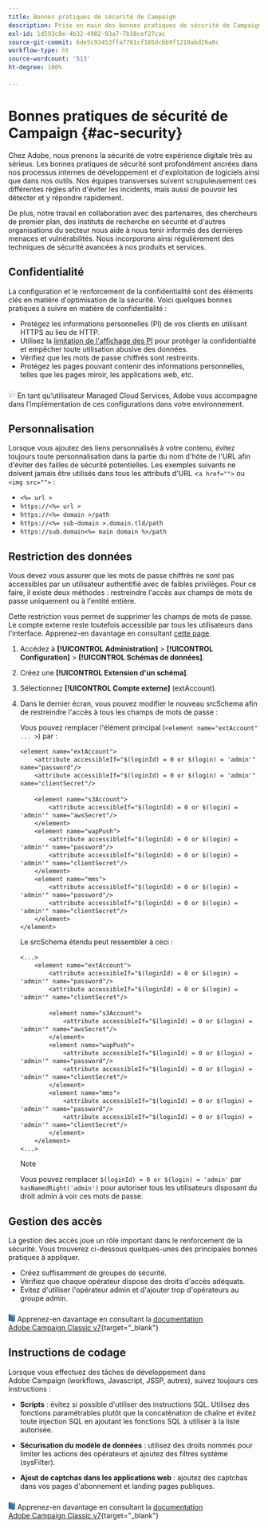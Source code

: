 ```yaml
---
title: Bonnes pratiques de sécurité de Campaign
description: Prise en main des bonnes pratiques de sécurité de Campaign
exl-id: 1d593c8e-4b32-4902-93a7-7b18cef27cac
source-git-commit: 6de5c93453ffa7761cf185dcbb9f1210abd26a0c
workflow-type: ht
source-wordcount: '513'
ht-degree: 100%

---
```


# Bonnes pratiques de sécurité de Campaign {#ac-security}

Chez Adobe, nous prenons la sécurité de votre expérience digitale très au sérieux. Les bonnes pratiques de sécurité sont profondément ancrées dans nos processus internes de développement et d&#39;exploitation de logiciels ainsi que dans nos outils. Nos équipes transverses suivent scrupuleusement ces différentes règles afin d&#39;éviter les incidents, mais aussi de pouvoir les détecter et y répondre rapidement.

De plus, notre travail en collaboration avec des partenaires, des chercheurs de premier plan, des instituts de recherche en sécurité et d&#39;autres organisations du secteur nous aide à nous tenir informés des dernières menaces et vulnérabilités. Nous incorporons ainsi régulièrement des techniques de sécurité avancées à nos produits et services.

## Confidentialité

La configuration et le renforcement de la confidentialité sont des éléments clés en matière d&#39;optimisation de la sécurité. Voici quelques bonnes pratiques à suivre en matière de confidentialité :

* Protégez les informations personnelles (PI) de vos clients en utilisant HTTPS au lieu de HTTP.
* Utilisez la [limitation de l&#39;affichage des PI](../dev/restrict-pi-view.md) pour protéger la confidentialité et empêcher toute utilisation abusive des données.
* Vérifiez que les mots de passe chiffrés sont restreints.
* Protégez les pages pouvant contenir des informations personnelles, telles que les pages miroir, les applications web, etc.

![](../assets/do-not-localize/speech.png)  En tant qu’utilisateur Managed Cloud Services, Adobe vous accompagne dans l’implémentation de ces configurations dans votre environnement.

## Personnalisation

Lorsque vous ajoutez des liens personnalisés à votre contenu, évitez toujours toute personnalisation dans la partie du nom d&#39;hôte de l&#39;URL afin d&#39;éviter des failles de sécurité potentielles. Les exemples suivants ne doivent jamais être utilisés dans tous les attributs d&#39;URL &lt;`a href="">` ou `<img src="">` :

* `<%= url >`
* `https://<%= url >`
* `https://<%= domain >/path`
* `https://<%= sub-domain >.domain.tld/path`
* `https://sub.domain<%= main domain %>/path`

## Restriction des données

Vous devez vous assurer que les mots de passe chiffrés ne sont pas accessibles par un utilisateur authentifié avec de faibles privilèges. Pour ce faire, il existe deux méthodes : restreindre l&#39;accès aux champs de mots de passe uniquement ou à l&#39;entité entière.

Cette restriction vous permet de supprimer les champs de mots de passe. Le compte externe reste toutefois accessible par tous les utilisateurs dans l&#39;interface. Apprenez-en davantage en consultant [cette page](../dev/restrict-pi-view.md).

1. Accédez à **[!UICONTROL Administration]** > **[!UICONTROL Configuration]** > **[!UICONTROL Schémas de données]**.

1. Créez une **[!UICONTROL Extension d&#39;un schéma]**.

1. Sélectionnez **[!UICONTROL Compte externe]** (extAccount).

1. Dans le dernier écran, vous pouvez modifier le nouveau srcSchema afin de restreindre l&#39;accès à tous les champs de mots de passe :

   Vous pouvez remplacer l&#39;élément principal (`<element name="extAccount" ... >`) par :

   ```
   <element name="extAccount">
       <attribute accessibleIf="$(loginId) = 0 or $(login) = 'admin'" name="password"/>
       <attribute accessibleIf="$(loginId) = 0 or $(login) = 'admin'" name="clientSecret"/>
   
       <element name="s3Account">
           <attribute accessibleIf="$(loginId) = 0 or $(login) = 'admin'" name="awsSecret"/>
       </element>
       <element name="wapPush">
           <attribute accessibleIf="$(loginId) = 0 or $(login) = 'admin'" name="password"/>
           <attribute accessibleIf="$(loginId) = 0 or $(login) = 'admin'" name="clientSecret"/>
       </element>
       <element name="mms">
           <attribute accessibleIf="$(loginId) = 0 or $(login) = 'admin'" name="password"/>
           <attribute accessibleIf="$(loginId) = 0 or $(login) = 'admin'" name="clientSecret"/>
       </element>
   </element>
   ```

   Le srcSchema étendu peut ressembler à ceci :

   ```
   <...>
       <element name="extAccount">
           <attribute accessibleIf="$(loginId) = 0 or $(login) = 'admin'" name="password"/>
           <attribute accessibleIf="$(loginId) = 0 or $(login) = 'admin'" name="clientSecret"/>
   
           <element name="s3Account">
               <attribute accessibleIf="$(loginId) = 0 or $(login) = 'admin'" name="awsSecret"/>
           </element>
           <element name="wapPush">
               <attribute accessibleIf="$(loginId) = 0 or $(login) = 'admin'" name="password"/>
               <attribute accessibleIf="$(loginId) = 0 or $(login) = 'admin'" name="clientSecret"/>
           </element>
           <element name="mms">
               <attribute accessibleIf="$(loginId) = 0 or $(login) = 'admin'" name="password"/>
               <attribute accessibleIf="$(loginId) = 0 or $(login) = 'admin'" name="clientSecret"/>
           </element>
       </element>
   <...> 
   ```

   >[!NOTE]
   >
   >Vous pouvez remplacer `$(loginId) = 0 or $(login) = 'admin'` par `hasNamedRight('admin')` pour autoriser tous les utilisateurs disposant du droit admin à voir ces mots de passe.


## Gestion des accès

La gestion des accès joue un rôle important dans le renforcement de la sécurité. Vous trouverez ci-dessous quelques-unes des principales bonnes pratiques à appliquer.

* Créez suffisamment de groupes de sécurité.
* Vérifiez que chaque opérateur dispose des droits d&#39;accès adéquats.
* Évitez d&#39;utiliser l&#39;opérateur admin et d&#39;ajouter trop d&#39;opérateurs au groupe admin.

![](../assets/do-not-localize/book.png) Apprenez-en davantage en consultant la [documentation Adobe Campaign Classic v7](https://experienceleague.adobe.com/docs/campaign-classic/using/installing-campaign-classic/security-privacy/access-management.html?lang=fr#webapp-operator){target=&quot;_blank&quot;}

## Instructions de codage

Lorsque vous effectuez des tâches de développement dans Adobe Campaign (workflows, Javascript, JSSP, autres), suivez toujours ces instructions :

* **Scripts** : évitez si possible d&#39;utiliser des instructions SQL. Utilisez des fonctions paramétrables plutôt que la concaténation de chaîne et évitez toute injection SQL en ajoutant les fonctions SQL à utiliser à la liste autorisée.

* **Sécurisation du modèle de données** : utilisez des droits nommés pour limiter les actions des opérateurs et ajoutez des filtres système (sysFilter).

* **Ajout de captchas dans les applications web** : ajoutez des captchas dans vos pages d&#39;abonnement et landing pages publiques.

![](../assets/do-not-localize/book.png) Apprenez-en davantage en consultant la [documentation Adobe Campaign Classic v7](https://experienceleague.adobe.com/docs/campaign-classic/using/installing-campaign-classic/security-privacy/scripting-coding-guidelines.html?lang=fr#installing-campaign-classic){target=&quot;_blank&quot;}
